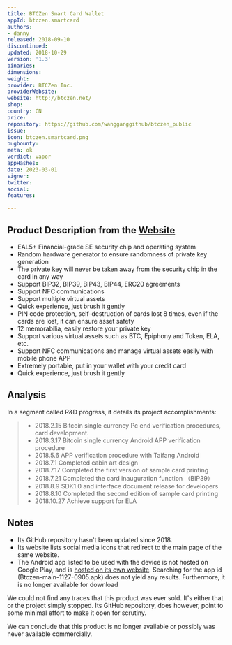 ```yaml
---
title: BTCZen Smart Card Wallet
appId: btczen.smartcard
authors:
- danny
released: 2018-09-10
discontinued: 
updated: 2018-10-29
version: '1.3'
binaries: 
dimensions: 
weight: 
provider: BTCZen Inc.
providerWebsite: 
website: http://btczen.net/
shop: 
country: CN
price: 
repository: https://github.com/wangganggithub/btczen_public
issue: 
icon: btczen.smartcard.png
bugbounty: 
meta: ok
verdict: vapor
appHashes: 
date: 2023-03-01
signer: 
twitter: 
social: 
features: 

---
```


## Product Description from the [Website](http://btczen.net/)

- EAL5+ Financial-grade SE security chip and operating system
- Random hardware generator to ensure randomness of private key generation
- The private key will never be taken away from the security chip in the card in any way
- Support BIP32, BIP39, BIP43, BIP44, ERC20 agreements
- Support NFC communications
- Support multiple virtual assets
- Quick experience, just brush it gently
- PIN code protection, self-destruction of cards lost 8 times, even if the cards are lost, it can ensure asset safety
- 12 memorabilia, easily restore your private key
- Support various virtual assets such as BTC, Epiphony and Token, ELA, etc.
- Support NFC communications and manage virtual assets easily with mobile phone APP
- Extremely portable, put in your wallet with your credit card
- Quick experience, just brush it gently

## Analysis 

In a segment called R&D progress, it details its project accomplishments: 

> - 2018.2.15 Bitcoin single currency Pc end verification procedures, card development.
> - 2018.3.17 Bitcoin single currency Android APP verification procedure
> - 2018.5.6 APP verification procedure with Taifang Android
> - 2018.7.1 Completed cabin art design
> - 2018.7.17 Completed the first version of sample card printing
> - 2018.7.21 Completed the card inauguration function （BIP39）
> - 2018.8.9 SDK1.0 and interface document release for developers
> - 2018.8.10 Completed the second edition of sample card printing
> - 2018.10.27 Achieve support for ELA

## Notes

- Its GitHub repository hasn't been updated since 2018.
- Its website lists social media icons that redirect to the main page of the same website. 
- The Android app listed to be used with the device is not hosted on Google Play, and is [hosted on its own website](http://btczen.net/doc/Btczen-main-1127-0905.apk). Searching for the app id (Btczen-main-1127-0905.apk) does not yield any results. Furthermore, it is no longer available for download 

We could not find any traces that this product was ever sold. It's either that or the project simply stopped. Its GitHub repository, does however, point to some minimal effort to make it open for scrutiny. 

We can conclude that this product is no longer available or possibly was never available commercially.



